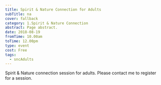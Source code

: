```yaml
---
title: Spirit & Nature Connection for Adults
subTitle: na
cover: fallback
category: 1.Spirit & Nature Connection
abstract: Page abstract.
date: 2018-08-19
fromTime: 10.00am
toTime: 12.00pm
type: event
cost: Free
tags:
  - sncAdults
---
```


Spirit & Nature connection session for adults. Please contact me to register for a session.

